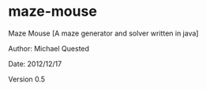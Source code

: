 maze-mouse
==========

Maze Mouse [A maze generator and solver written in java]

Author: Michael Quested

Date:   2012/12/17

Version 0.5

